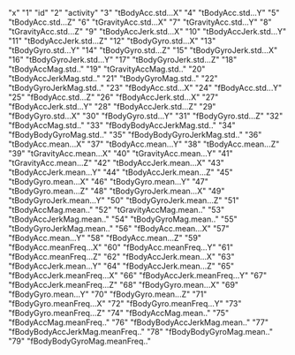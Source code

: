 "x"
"1" "id"
"2" "activity"
"3" "tBodyAcc.std...X"
"4" "tBodyAcc.std...Y"
"5" "tBodyAcc.std...Z"
"6" "tGravityAcc.std...X"
"7" "tGravityAcc.std...Y"
"8" "tGravityAcc.std...Z"
"9" "tBodyAccJerk.std...X"
"10" "tBodyAccJerk.std...Y"
"11" "tBodyAccJerk.std...Z"
"12" "tBodyGyro.std...X"
"13" "tBodyGyro.std...Y"
"14" "tBodyGyro.std...Z"
"15" "tBodyGyroJerk.std...X"
"16" "tBodyGyroJerk.std...Y"
"17" "tBodyGyroJerk.std...Z"
"18" "tBodyAccMag.std.."
"19" "tGravityAccMag.std.."
"20" "tBodyAccJerkMag.std.."
"21" "tBodyGyroMag.std.."
"22" "tBodyGyroJerkMag.std.."
"23" "fBodyAcc.std...X"
"24" "fBodyAcc.std...Y"
"25" "fBodyAcc.std...Z"
"26" "fBodyAccJerk.std...X"
"27" "fBodyAccJerk.std...Y"
"28" "fBodyAccJerk.std...Z"
"29" "fBodyGyro.std...X"
"30" "fBodyGyro.std...Y"
"31" "fBodyGyro.std...Z"
"32" "fBodyAccMag.std.."
"33" "fBodyBodyAccJerkMag.std.."
"34" "fBodyBodyGyroMag.std.."
"35" "fBodyBodyGyroJerkMag.std.."
"36" "tBodyAcc.mean...X"
"37" "tBodyAcc.mean...Y"
"38" "tBodyAcc.mean...Z"
"39" "tGravityAcc.mean...X"
"40" "tGravityAcc.mean...Y"
"41" "tGravityAcc.mean...Z"
"42" "tBodyAccJerk.mean...X"
"43" "tBodyAccJerk.mean...Y"
"44" "tBodyAccJerk.mean...Z"
"45" "tBodyGyro.mean...X"
"46" "tBodyGyro.mean...Y"
"47" "tBodyGyro.mean...Z"
"48" "tBodyGyroJerk.mean...X"
"49" "tBodyGyroJerk.mean...Y"
"50" "tBodyGyroJerk.mean...Z"
"51" "tBodyAccMag.mean.."
"52" "tGravityAccMag.mean.."
"53" "tBodyAccJerkMag.mean.."
"54" "tBodyGyroMag.mean.."
"55" "tBodyGyroJerkMag.mean.."
"56" "fBodyAcc.mean...X"
"57" "fBodyAcc.mean...Y"
"58" "fBodyAcc.mean...Z"
"59" "fBodyAcc.meanFreq...X"
"60" "fBodyAcc.meanFreq...Y"
"61" "fBodyAcc.meanFreq...Z"
"62" "fBodyAccJerk.mean...X"
"63" "fBodyAccJerk.mean...Y"
"64" "fBodyAccJerk.mean...Z"
"65" "fBodyAccJerk.meanFreq...X"
"66" "fBodyAccJerk.meanFreq...Y"
"67" "fBodyAccJerk.meanFreq...Z"
"68" "fBodyGyro.mean...X"
"69" "fBodyGyro.mean...Y"
"70" "fBodyGyro.mean...Z"
"71" "fBodyGyro.meanFreq...X"
"72" "fBodyGyro.meanFreq...Y"
"73" "fBodyGyro.meanFreq...Z"
"74" "fBodyAccMag.mean.."
"75" "fBodyAccMag.meanFreq.."
"76" "fBodyBodyAccJerkMag.mean.."
"77" "fBodyBodyAccJerkMag.meanFreq.."
"78" "fBodyBodyGyroMag.mean.."
"79" "fBodyBodyGyroMag.meanFreq.."
